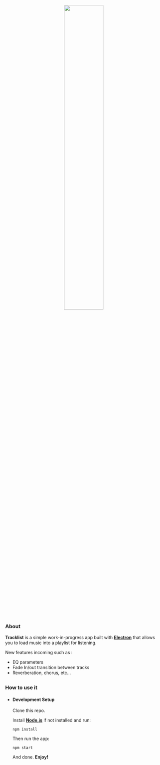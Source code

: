 <div align="center">
<img src="https://i.ibb.co/QjSHzMX/tracklist.png" style="width:50%">
</div>

## 

### About

**Tracklist** is a simple work-in-progress app built with <a href="https://electronjs.org" target="_blank"> **Electron**</a> that allows you to load music into a playlist for listening.

New features incoming such as : 
- EQ parameters
- Fade In/out transition between tracks
- Reverberation, chorus, etc...

## 

### How to use it

- #### Development Setup

	Clone this repo.

	Install <a target="_blank" href="https://nodejs.org/">**Node.js**</a> if not installed and run:

	`npm install`

	Then run the app:
	
	`npm start`
	
	And done. **Enjoy!**

